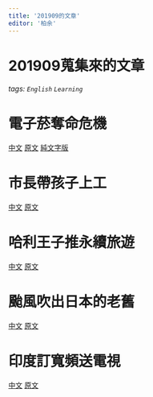 ```yaml
---
title: '201909的文章'
editor: '柏余'
---
```

201909蒐集來的文章
===

###### tags: `English` `Learning`

# 電子菸奪命危機
[中文](https://ctee.com.tw/bookstore/world-news/146790.html)
[原文](http://www.xinhuanet.com/english/2019-09/20/c_138408857.htm)
[純文字版](./FDA-launches-probe-into-vaping-related-illnesses.md)

# 市長帶孩子上工
[中文](https://ctee.com.tw/bookstore/world-news/148420.html)
[原文]([https://www.nbcnews.com/politics/politics-news/baby-office-providence-male-mayor-s-habit-sparks-debate-n1051326)

# 哈利王子推永續旅遊
[中文](https://ctee.com.tw/bookstore/world-news/148421.html)
[原文](https://people.com/royals/prince-harry-boy-inspired-green-travel-initiative-travalyst/)

# 颱風吹出日本的老舊
[中文](https://ctee.com.tw/bookstore/world-news/148373.html)
[原文](https://asia.nikkei.com/Economy/Natural-disasters/Typhoon-blows-hole-in-Japan-s-aging-power-grid)

# 印度訂寬頻送電視
[中文](https://ctee.com.tw/bookstore/world-news/148374.html)
[原文](https://edition.cnn.com/2019/09/06/tech/jio-fiber-ambani-india-internet/index.html)
